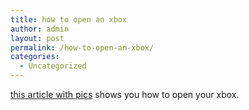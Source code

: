 ```yaml
---
title: how to open an xbox
author: admin
layout: post
permalink: /how-to-open-an-xbox/
categories:
  - Uncategorized
---
```

[this article with pics][1] shows you how to open your xbox.

 [1]: http://www.llamma.com/xbox/Repairs/crack_open_that_xbox.htm